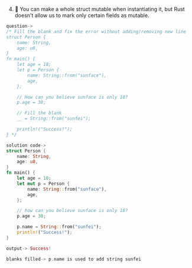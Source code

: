 4. 🌟 You can make a whole struct mutable when instantiating it, but Rust doesn't allow us to mark only certain fields as mutable.

```rust
question->
/* Fill the blank and fix the error without adding/removing new line
struct Person {
    name: String,
    age: u8,
}
fn main() {
    let age = 18;
    let p = Person {
        name: String::from("sunface"),
        age,
    };

    // How can you believe sunface is only 18? 
    p.age = 30;

    // Fill the blank
    __ = String::from("sunfei");

    println!("Success!");
} */

solution code->
struct Person {
    name: String,
    age: u8,
}
fn main() {
    let age = 18;
    let mut p = Person {
        name: String::from("sunface"),
        age,
    };

    // how can you believe sunface is only 18? 
    p.age = 30;

    p.name = String::from("sunfei");
    println!("Success!");
}

output-> Success!

blanks filled-> p.name is used to add string sunfei

```
